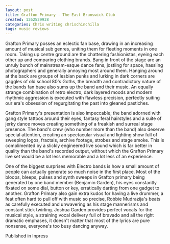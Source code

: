 ```yaml
---
layout: post
title: Grafton Primary - The East Brunswick Club
created: 1262529938
categories: Chris writing chrischinchilla
tags: music reviews
---
```


Grafton Primary posses an eclectic fan base, drawing in an increasing amount of musical sub genres, uniting them for fleeting moments in one room. Taking up centre ground are the chattering fashionistas, eyeing each other up and comparing clothing brands. Bang in front of the stage are an unruly bunch of mainstream-esque dance fans, jostling for space, hassling photographers and generally annoying most around them. Hanging around at the back are groups of lesbian punks and lurking in dark corners are gaggles of old school 80's Goths, the breadth and contradictory nature of the bands fan base also sums up the band and their music. An equally strange combination of retro electro, dark layered moods and modern rhythmic aggression is executed with flawless precision, perfectly suiting our era's obsession of regurgitating the past into gleaned pastiches.

Grafton Primary's presentation is also impeccable; the band adorned with gang style tattoos around their eyes, fantasy feral hairstyles and a suite of jerky dance moves creating something of a freakish and surreal stage presence. The band's crew (who number more than the band) also deserve special attention, creating an spectacular visual and lighting show full of sweeping logos, fractals, archive footage, strobes and stage smoke. This is complimented by a slickly engineered live sound which is far better in quality than the band's recorded output, without which the Grafton Primary live set would be a lot less memorable and a lot less of an experience.

One of the biggest surprises with Electro bands is how a small amount of people can actually generate so much noise in the first place. Most of the bloops, bleeps, pulses and synth sweeps in Grafton primary being generated by one band member (Benjamin Garden), his eyes constantly fixated on some dial, button or key, erratically darting from one gadget to another. Grafton Primary also gain extra kudos for having a live drummer, a feat often hard to pull off with music so precise, Robbie Mudrazija's beats as carefully executed and unwavering as his stage mannerisms and constant stick twirling. Joshua Garden provides perfect vocals for the musical style, a straining vocal delivery full of bravado and all the right dramatic emphases, it doesn't matter that most of the lyrics are pure nonsense, everyone's too busy dancing anyway.

Published in Inpress
